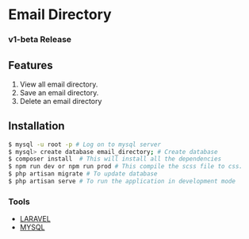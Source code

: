 # Email Directory

### v1-beta Release

## Features
1. View all email directory.
2. Save an email directory.
3. Delete an email directory

## Installation

```bash
$ mysql -u root -p # Log on to mysql server
$ mysql> create database email_directory; # Create database
$ composer install  # This will install all the dependencies
$ npm run dev or npm run prod # This compile the scss file to css.
$ php artisan migrate # To update database
$ php artisan serve # To run the application in development mode
```

### Tools
- [LARAVEL](https://laravel.com/)
- [MYSQL](https://www.mysql.com/)
